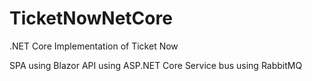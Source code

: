 # TicketNowNetCore
.NET Core Implementation of Ticket Now

SPA using Blazor
API using ASP.NET Core
Service bus using RabbitMQ 
